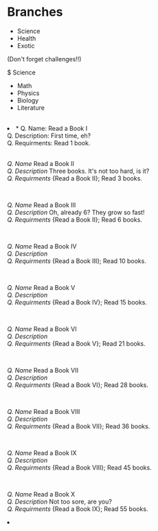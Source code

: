 # Branches
- Science
- Health
- Exotic

(Don't forget challenges!!)

$ Science
- Math
- Physics
- Biology
- Literature

<br>

<li>
* Q. Name: Read a Book I <br> 
  Q. Description: First time, eh? <br> 
  Q. Requirments: Read 1 book. <br>

<br>

*Q. Name* Read a Book II <br>
*Q. Description* Three books. It's not too hard, is it? <br>
*Q. Requirments* {Read a Book II}; Read 3 books. <br>

<br>

*Q. Name* Read a Book III <br>
*Q. Description* Oh, already 6? They grow so fast! <br>
*Q. Requirments* {Read a Book II}; Read 6 books. <br>

<br>

*Q. Name* Read a Book IV <br>
*Q. Description*  <br>
*Q. Requirments* {Read a Book III}; Read 10 books. <br>

<br>

*Q. Name* Read a Book V <br>
*Q. Description*  <br>
*Q. Requirments* {Read a Book IV}; Read 15 books. <br>

<br>

*Q. Name* Read a Book VI <br>
*Q. Description*  <br>
*Q. Requirments* {Read a Book V}; Read 21 books. <br>

<br>

*Q. Name* Read a Book VII <br>
*Q. Description*  <br>
*Q. Requirments* {Read a Book VI}; Read 28 books. <br>

<br>

*Q. Name* Read a Book VIII <br>
*Q. Description*  <br>
*Q. Requirments* {Read a Book VII}; Read 36 books. <br>

<br>

*Q. Name* Read a Book IX <br>
*Q. Description*  <br>
*Q. Requirments* {Read a Book VIII}; Read 45 books. <br>

<br>

*Q. Name* Read a Book X <br>
*Q. Description* Not too sore, are you? <br>
*Q. Requirments* {Read a Book IX}; Read 55 books. <br>

<li>
